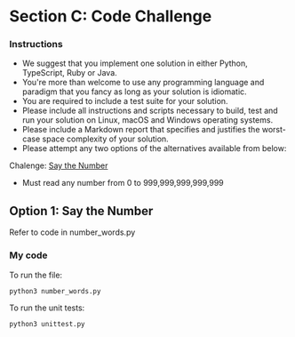 # Section C: Code Challenge

### Instructions

- We suggest that you implement one solution in either Python, TypeScript, Ruby or Java.
- You're more than welcome to use any programming language and paradigm that you fancy as long as your solution is idiomatic.
- You are required to include a test suite for your solution.
- Please include all instructions and scripts necessary to build, test and run your solution on Linux, macOS and Windows operating systems.
- Please include a Markdown report that specifies and justifies the worst-case space complexity of your solution.
- Please attempt any two options of the alternatives available from below:

Chalenge: [Say the Number](https://edabit.com/challenge/4E9gTrRWErpTCA2FQ)

- Must read any number from 0 to 999,999,999,999,999

## Option 1: Say the Number

Refer to code in number_words.py

### My code

To run the file:

`python3 number_words.py`

To run the unit tests:

`python3 unittest.py`
